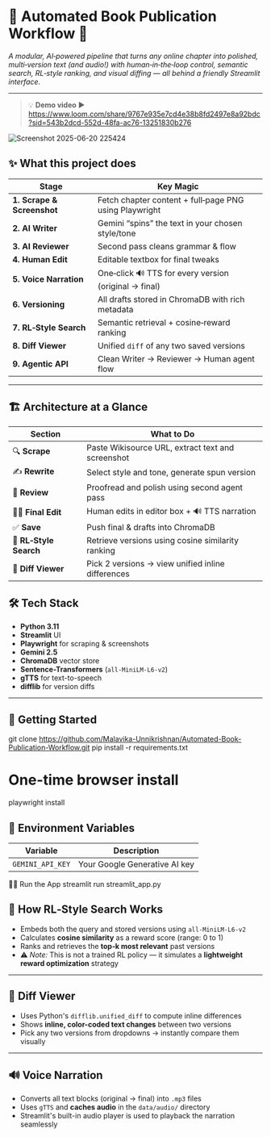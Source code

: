# 📖 Automated Book Publication Workflow 🚀  
*A modular, AI‑powered pipeline that turns any online chapter into polished, multi‑version text (and audio!) with human‑in‑the‑loop control, semantic search, RL‑style ranking, and visual diffing — all behind a friendly Streamlit interface.*

---

> 💡 **Demo video** ▶️ https://www.loom.com/share/9767e935e7cd4e38b8fd2497e8a92bdc?sid=543b2dcd-552d-48fa-ac76-13251830b276


![Screenshot 2025-06-20 225424](https://github.com/user-attachments/assets/1db93dd5-82cf-48ea-9cdc-da54c0ca074b)

## ✨ What this project does

| Stage                    | Key Magic                                                       |
|--------------------------|------------------------------------------------------------------|
| **1. Scrape & Screenshot** | Fetch chapter content + full‑page PNG using Playwright          |
| **2. AI Writer**           | Gemini  “spins” the text in your chosen style/tone      |
| **3. AI Reviewer**         | Second pass cleans grammar & flow                              |
| **4. Human Edit**          | Editable textbox for final tweaks                              |
| **5. Voice Narration**     | One‑click 🔊 TTS for every version (original → final)           |
| **6. Versioning**          | All drafts stored in ChromaDB with rich metadata               |
| **7. RL‑Style Search**     | Semantic retrieval + cosine‑reward ranking                     |
| **8. Diff Viewer**         | Unified `diff` of any two saved versions                       |
| **9. Agentic API**         | Clean Writer → Reviewer → Human agent flow                     |


---

## 🏗 Architecture at a Glance

| Section               | What to Do                                                     |
|------------------------|----------------------------------------------------------------|
| 🔍 **Scrape**          | Paste Wikisource URL, extract text and screenshot             |
| ✍️ **Rewrite**         | Select style and tone, generate spun version                  |
| 🧠 **Review**          | Proofread and polish using second agent pass                  |
| 🧑‍💻 **Final Edit**     | Human edits in editor box + 🔊 TTS narration                   |
| ✅ **Save**            | Push final & drafts into ChromaDB                             |
| 🔎 **RL‑Style Search** | Retrieve versions using cosine similarity ranking             |
| 🧬 **Diff Viewer**     | Pick 2 versions → view unified inline differences              |






## 🛠 Tech Stack

- **Python 3.11**
- **Streamlit** UI
- **Playwright** for scraping & screenshots
- **Gemini 2.5** 
- **ChromaDB** vector store
- **Sentence-Transformers** (`all‑MiniLM‑L6‑v2`)
- **gTTS** for text-to-speech
- **difflib** for version diffs

---

## 🚀 Getting Started


git clone https://github.com/Malavika-Unnikrishnan/Automated-Book-Publication-Workflow.git
pip install -r requirements.txt

# One-time browser install
playwright install

## 🔐 Environment Variables

| Variable         | Description                               |
|------------------|-------------------------------------------|
| `GEMINI_API_KEY` | Your Google Generative AI key             |

🏃‍♂️ Run the App
streamlit run streamlit_app.py




## 🔬 How RL‑Style Search Works

- Embeds both the query and stored versions using `all-MiniLM-L6-v2`
- Calculates **cosine similarity** as a reward score (range: 0 to 1)
- Ranks and retrieves the **top‑k most relevant** past versions
- ⚠️ *Note:* This is not a trained RL policy — it simulates a **lightweight reward optimization** strategy

---

## 🧠 Diff Viewer

- Uses Python's `difflib.unified_diff` to compute inline differences
- Shows **inline, color-coded text changes** between two versions
- Pick any two versions from dropdowns → instantly compare them visually

---

## 🔊 Voice Narration

- Converts all text blocks (original → final) into `.mp3` files
- Uses `gTTS` and **caches audio** in the `data/audio/` directory
- Streamlit's built-in audio player is used to playback the narration seamlessly







